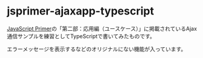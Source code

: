 # jsprimer-ajaxapp-typescript

[JavaScript Primer](https://jsprimer.net/)の「第二部：応用編（ユースケース）」に掲載されているAjax通信サンプルを練習としてTypeScriptで書いてみたものです。

エラーメッセージを表示するなどのオリジナルにない機能が入っています。
